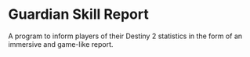 # Guardian Skill Report

A program to inform players of their Destiny 2 statistics in the form of an
immersive and game-like report.
